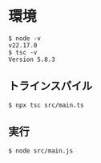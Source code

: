 # 環境

```
$ node -v
v22.17.0
$ tsc -v
Version 5.8.3
```

## トラインスパイル

```
$ npx tsc src/main.ts
```

## 実行

```
$ node src/main.js
```
